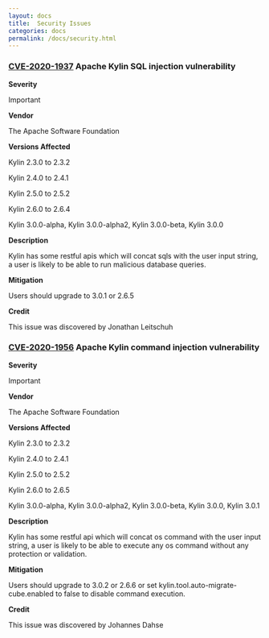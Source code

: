 ```yaml
---
layout: docs
title:  Security Issues
categories: docs
permalink: /docs/security.html
---
```



### [CVE-2020-1937](https://cve.mitre.org/cgi-bin/cvename.cgi?name=CVE-2020-1937) Apache Kylin SQL injection vulnerability

__Severity__

Important

__Vendor__

The Apache Software Foundation


__Versions Affected__

Kylin 2.3.0 to 2.3.2

Kylin 2.4.0 to 2.4.1

Kylin 2.5.0 to 2.5.2

Kylin 2.6.0 to 2.6.4

Kylin 3.0.0-alpha, Kylin 3.0.0-alpha2, Kylin 3.0.0-beta, Kylin 3.0.0

__Description__

Kylin has some restful apis which will concat sqls with the user input string, a user is likely to be able to run malicious database queries.

__Mitigation__

Users should upgrade to 3.0.1 or 2.6.5

__Credit__

This issue was discovered by ﻿Jonathan Leitschuh

### [CVE-2020-1956](https://cve.mitre.org/cgi-bin/cvename.cgi?name=CVE-2020-1956) Apache Kylin command injection vulnerability

__Severity__


Important

__Vendor__

The Apache Software Foundation

__Versions Affected__

Kylin 2.3.0 to 2.3.2

Kylin 2.4.0 to 2.4.1

Kylin 2.5.0 to 2.5.2

Kylin 2.6.0 to 2.6.5

Kylin 3.0.0-alpha, Kylin 3.0.0-alpha2, Kylin 3.0.0-beta, Kylin 3.0.0, Kylin 3.0.1

__Description__

Kylin has some restful api which will concat os command with the user input string, a user is likely to be able to execute any os command without any protection or validation.

__Mitigation__

Users should upgrade to 3.0.2 or 2.6.6 or set kylin.tool.auto-migrate-cube.enabled to false to disable command execution. 

__Credit__

This issue was discovered by ﻿Johannes Dahse
